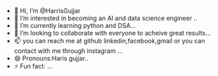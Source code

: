 - 👋 Hi, I’m @HarrisGujjar
- 👀 I’m interested in becoming an AI and data science engineer ..
- 🌱 I’m currently learning python and DSA...
- 💞️ I’m looking to collaborate with everyone to acheive great results...
- 📫 you can reach me at github linkedin,facebook,gmail or you can contact with me through instagram  ...
- 😄 Pronouns:Haris gujjar..
- ⚡ Fun fact: ...

<!---
HarrisGujjar/HarrisGujjar is a ✨ special ✨ repository because its `README.md` (this file) appears on your GitHub profile.
You can click the Preview link to take a look at your changes.
--->
